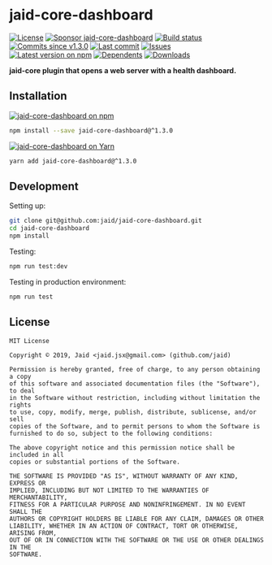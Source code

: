# jaid-core-dashboard


<a href="https://raw.githubusercontent.com/jaid/jaid-core-dashboard/master/license.txt"><img src="https://img.shields.io/github/license/jaid/jaid-core-dashboard?style=flat-square" alt="License"/></a> <a href="https://github.com/sponsors/jaid"><img src="https://img.shields.io/badge/<3-Sponsor-FF45F1?style=flat-square" alt="Sponsor jaid-core-dashboard"/></a>
<a href="https://actions-badge.atrox.dev/jaid/jaid-core-dashboard/goto"><img src="https://img.shields.io/endpoint.svg?style=flat-square&url=https%3A%2F%2Factions-badge.atrox.dev%2Fjaid%2Fjaid-core-dashboard%2Fbadge" alt="Build status"/></a> <a href="https://github.com/jaid/jaid-core-dashboard/commits"><img src="https://img.shields.io/github/commits-since/jaid/jaid-core-dashboard/v1.3.0?style=flat-square&logo=github" alt="Commits since v1.3.0"/></a> <a href="https://github.com/jaid/jaid-core-dashboard/commits"><img src="https://img.shields.io/github/last-commit/jaid/jaid-core-dashboard?style=flat-square&logo=github" alt="Last commit"/></a> <a href="https://github.com/jaid/jaid-core-dashboard/issues"><img src="https://img.shields.io/github/issues/jaid/jaid-core-dashboard?style=flat-square&logo=github" alt="Issues"/></a>  
<a href="https://npmjs.com/package/jaid-core-dashboard"><img src="https://img.shields.io/npm/v/jaid-core-dashboard?style=flat-square&logo=npm&label=latest%20version" alt="Latest version on npm"/></a> <a href="https://github.com/jaid/jaid-core-dashboard/network/dependents"><img src="https://img.shields.io/librariesio/dependents/npm/jaid-core-dashboard?style=flat-square&logo=npm" alt="Dependents"/></a> <a href="https://npmjs.com/package/jaid-core-dashboard"><img src="https://img.shields.io/npm/dm/jaid-core-dashboard?style=flat-square&logo=npm" alt="Downloads"/></a>

**jaid-core plugin that opens a web server with a health dashboard.**















## Installation
<a href="https://npmjs.com/package/jaid-core-dashboard"><img src="https://img.shields.io/badge/npm-jaid--core--dashboard-C23039?style=flat-square&logo=npm" alt="jaid-core-dashboard on npm"/></a>
```bash
npm install --save jaid-core-dashboard@^1.3.0
```
<a href="https://yarnpkg.com/package/jaid-core-dashboard"><img src="https://img.shields.io/badge/Yarn-jaid--core--dashboard-2F8CB7?style=flat-square&logo=yarn&logoColor=white" alt="jaid-core-dashboard on Yarn"/></a>
```bash
yarn add jaid-core-dashboard@^1.3.0
```







## Development



Setting up:
```bash
git clone git@github.com:jaid/jaid-core-dashboard.git
cd jaid-core-dashboard
npm install
```
Testing:
```bash
npm run test:dev
```
Testing in production environment:
```bash
npm run test
```


## License
```text
MIT License

Copyright © 2019, Jaid <jaid.jsx@gmail.com> (github.com/jaid)

Permission is hereby granted, free of charge, to any person obtaining a copy
of this software and associated documentation files (the "Software"), to deal
in the Software without restriction, including without limitation the rights
to use, copy, modify, merge, publish, distribute, sublicense, and/or sell
copies of the Software, and to permit persons to whom the Software is
furnished to do so, subject to the following conditions:

The above copyright notice and this permission notice shall be included in all
copies or substantial portions of the Software.

THE SOFTWARE IS PROVIDED "AS IS", WITHOUT WARRANTY OF ANY KIND, EXPRESS OR
IMPLIED, INCLUDING BUT NOT LIMITED TO THE WARRANTIES OF MERCHANTABILITY,
FITNESS FOR A PARTICULAR PURPOSE AND NONINFRINGEMENT. IN NO EVENT SHALL THE
AUTHORS OR COPYRIGHT HOLDERS BE LIABLE FOR ANY CLAIM, DAMAGES OR OTHER
LIABILITY, WHETHER IN AN ACTION OF CONTRACT, TORT OR OTHERWISE, ARISING FROM,
OUT OF OR IN CONNECTION WITH THE SOFTWARE OR THE USE OR OTHER DEALINGS IN THE
SOFTWARE.
```
